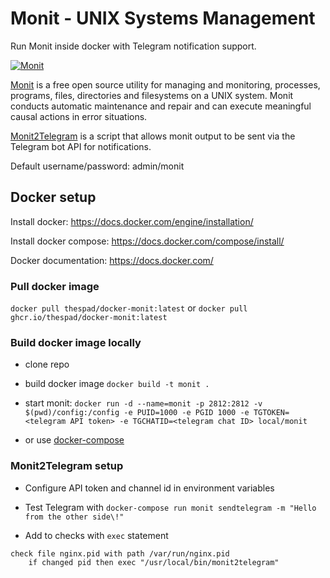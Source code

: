 # Monit - UNIX Systems Management

Run Monit inside docker with Telegram notification support.

[![Monit](https://mmonit.com/monit/img/logo.png)](https://mmonit.com/monit/)

[Monit](https://mmonit.com/monit/) is a free open source utility for managing and monitoring, processes, programs, files, directories and filesystems on a UNIX system. Monit conducts automatic maintenance and repair and can execute meaningful causal actions in error situations.

[Monit2Telegram](https://github.com/TheSpad/monit2telegram) is a script that allows monit output to be sent via the Telegram bot API for notifications.

Default username/password: admin/monit

## Docker setup

Install docker: https://docs.docker.com/engine/installation/

Install docker compose: https://docs.docker.com/compose/install/

Docker documentation: https://docs.docker.com/

### Pull docker image

`docker pull thespad/docker-monit:latest`
or
`docker pull ghcr.io/thespad/docker-monit:latest`

### Build docker image locally

- clone repo

- build docker image `docker build -t monit .`

- start monit: `docker run -d --name=monit -p 2812:2812 -v $(pwd)/config:/config -e PUID=1000 -e PGID 1000 -e TGTOKEN=<telegram API token> -e TGCHATID=<telegram chat ID> local/monit`

- or use [docker-compose](https://github.com/TheSpad/docker-monit/blob/develop/docker-compose.yml)

### Monit2Telegram setup

- Configure API token and channel id in environment variables

- Test Telegram with `docker-compose run monit sendtelegram -m "Hello from the other side\!"`

- Add to checks with `exec` statement

```
check file nginx.pid with path /var/run/nginx.pid
    if changed pid then exec "/usr/local/bin/monit2telegram"
```
